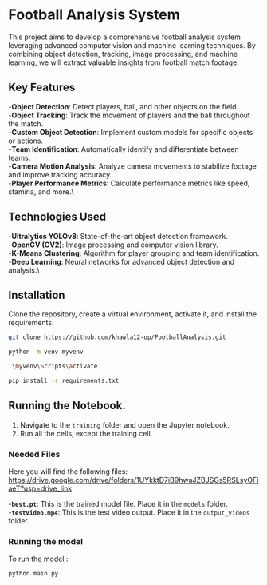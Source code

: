# Football Analysis System
This project aims to develop a comprehensive football analysis system leveraging advanced computer vision and machine learning techniques. By combining object detection, tracking, image processing, and machine learning, we will extract valuable insights from football match footage.

## Key Features
-**Object Detection**: Detect players, ball, and other objects on the field.\
-**Object Tracking**: Track the movement of players and the ball throughout the match.\
-**Custom Object Detection**: Implement custom models for specific objects or actions.\
-**Team Identification**: Automatically identify and differentiate between teams.\
-**Camera Motion Analysis**: Analyze camera movements to stabilize footage and improve tracking accuracy.\
-**Player Performance Metrics**: Calculate performance metrics like speed, stamina, and more.\

## Technologies Used
-**Ultralytics YOLOv8**: State-of-the-art object detection framework.\
-**OpenCV (CV2)**: Image processing and computer vision library.\
-**K-Means Clustering**: Algorithm for player grouping and team identification.\
-**Deep Learning**: Neural networks for advanced object detection and analysis.\

## Installation

Clone the repository, create a virtual environment, activate it, and install the requirements:

  ```bash
  git clone https://github.com/khawla12-op/FootballAnalysis.git
  ```
 ```bash
 python -m venv myvenv
```
```bash
.\myvenv\Scripts\activate
```
```bash
pip install -r requirements.txt
```
## Running the Notebook. 
1. Navigate to the `training` folder and open the Jupyter notebook.
2. Run all the cells, except the training cell.

### Needed Files

Here you will find the following files: https://drive.google.com/drive/folders/1UYkktD7iB9hwaJZBJSGs5RSLsyOFiaeT?usp=drive_link

-**`best.pt`**: This is the trained model file. Place it in the `models` folder.\
-**`testVideo.mp4`**: This is the test video output. Place it in the `output_videos` folder.
### Running the model
To run the model :
```bash
python main.py
```
